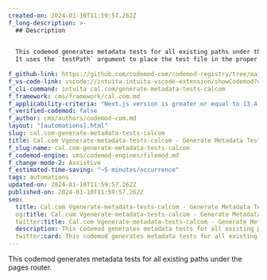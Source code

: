 ```yaml
---
created-on: 2024-01-10T11:59:57.262Z
f_long-description: >-
  ## Description
  

  This codemod generates metadata tests for all existing paths under the pages router.
  It uses the `testPath` argument to place the test file in the proper place.
  
f_github-link: https://github.com/codemod-com/codemod-registry/tree/main/codemods/cal.com/generate-metadata-tests-calcom
f_vs-code-link: vscode://intuita.intuita-vscode-extension/showCodemod?chd=BgvKwGDy0OnxV69acyH8Cvy6x5k
f_cli-command: intuita cal.com/generate-metadata-tests-calcom
f_framework: cms/framework/cal.com.md
f_applicability-criteria: "Next.js version is greater or equal to 13.4."
f_verified-codemod: false
f_author: cms/authors/codemod-com.md
layout: "[automations].html"
slug: cal.com-generate-metadata-tests-calcom
title: Cal.com Vgenerate-metadata-tests-calcom - Generate Metadata Tests for Cal.com
f_slug-name: cal.com-generate-metadata-tests-calcom
f_codemod-engine: cms/codemod-engines/filemod.md
f_change-mode-2: Assistive
f_estimated-time-saving: "~5 minutes/occurrence"
tags: automations
updated-on: 2024-01-10T11:59:57.262Z
published-on: 2024-01-10T11:59:57.262Z
seo:
  title: Cal.com Vgenerate-metadata-tests-calcom - Generate Metadata Tests for Cal.com | Codemod.com Automations
  og:title: Cal.com Vgenerate-metadata-tests-calcom - Generate Metadata Tests for Cal.com | Codemod.com Automations
  twitter:title: Cal.com Vgenerate-metadata-tests-calcom - Generate Metadata Tests for Cal.com | Codemod.com Automations
  description: This codemod generates metadata tests for all existing paths under the pages router.
  twitter:card: This codemod generates metadata tests for all existing paths under the pages router.
---
```

This codemod generates metadata tests for all existing paths under the pages router.
